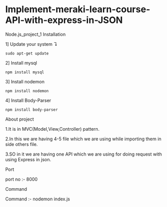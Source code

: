 # Implement-meraki-learn-course-API-with-express-in-JSON

Node.js_project_1
Installation

1]  Update your system ↴

    sudo apt-get update

2]  Install mysql

    npm install mysql

3]  Install nodemon

    npm install nodemon

4]  Install Body-Parser

    npm install body-parser

About project

1.It is in MVC(Model,View,Controller) pattern.

2.In this we are having 4-5 file which we are using while importing them in side others file.

3.SO in it we are having one API which we are using for doing request with using Express in json.

Port

 port no :- 8000

Command

 Command :- nodemon index.js

